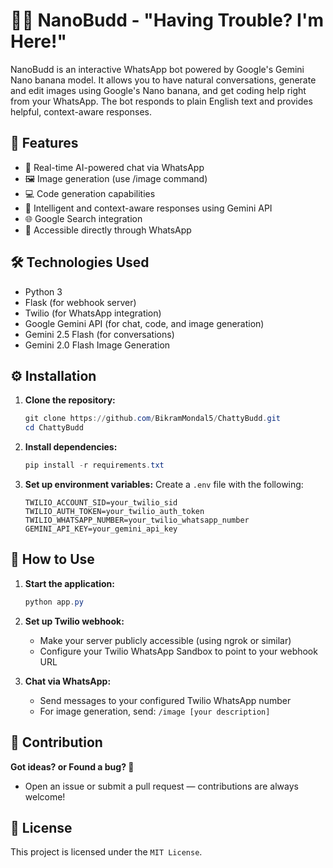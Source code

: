 # 🤖🧠 NanoBudd - "Having Trouble? I'm Here!"

NanoBudd is an interactive WhatsApp bot powered by Google's Gemini Nano banana model. It allows you to have natural conversations, generate and edit images using Google's Nano banana, and get coding help right from your WhatsApp. The bot responds to plain English text and provides helpful, context-aware responses.

## 🌟 Features
- 💬 Real-time AI-powered chat via WhatsApp
- 🖼️ Image generation (use /image command)
- 💻 Code generation capabilities
- 🧠 Intelligent and context-aware responses using Gemini API
- 🌐 Google Search integration
- 💬 Accessible directly through WhatsApp

## 🛠️ Technologies Used
- Python 3
- Flask (for webhook server)
- Twilio (for WhatsApp integration)
- Google Gemini API (for chat, code, and image generation)
- Gemini 2.5 Flash (for conversations)
- Gemini 2.0 Flash Image Generation

## ⚙️ Installation

1. **Clone the repository:**
   ```powershell
   git clone https://github.com/BikramMondal5/ChattyBudd.git
   cd ChattyBudd
   ```
2. **Install dependencies:**
   ```powershell
   pip install -r requirements.txt
   ```
3. **Set up environment variables:**
   Create a `.env` file with the following:
   ```
   TWILIO_ACCOUNT_SID=your_twilio_sid
   TWILIO_AUTH_TOKEN=your_twilio_auth_token
   TWILIO_WHATSAPP_NUMBER=your_twilio_whatsapp_number
   GEMINI_API_KEY=your_gemini_api_key
   ```

## 🚀 How to Use

1. **Start the application:**
   ```powershell
   python app.py
   ```
2. **Set up Twilio webhook:**
   - Make your server publicly accessible (using ngrok or similar)
   - Configure your Twilio WhatsApp Sandbox to point to your webhook URL
   
3. **Chat via WhatsApp:**
   - Send messages to your configured Twilio WhatsApp number
   - For image generation, send: `/image [your description]`

## 🤝 Contribution
**Got ideas? or Found a bug? 🐞**
- Open an issue or submit a pull request — contributions are always welcome!

## 📜 License

This project is licensed under the `MIT License`.
